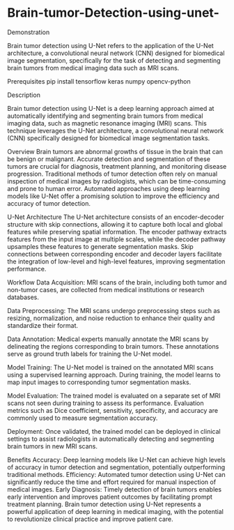 # Brain-tumor-Detection-using-unet-
Demonstration


Brain tumor detection using U-Net refers to the application of the U-Net architecture, a convolutional neural network (CNN) designed for biomedical image segmentation, specifically for the task of detecting and segmenting brain tumors from medical imaging data such as MRI scans.

Prerequisites
pip install tensorflow keras numpy opencv-python

 Description
  
Brain tumor detection using U-Net is a deep learning approach aimed at automatically identifying and segmenting brain tumors from medical imaging data, such as magnetic resonance imaging (MRI) scans. This technique leverages the U-Net architecture, a convolutional neural network (CNN) specifically designed for biomedical image segmentation tasks.

Overview
Brain tumors are abnormal growths of tissue in the brain that can be benign or malignant. Accurate detection and segmentation of these tumors are crucial for diagnosis, treatment planning, and monitoring disease progression. Traditional methods of tumor detection often rely on manual inspection of medical images by radiologists, which can be time-consuming and prone to human error. Automated approaches using deep learning models like U-Net offer a promising solution to improve the efficiency and accuracy of tumor detection.

U-Net Architecture
The U-Net architecture consists of an encoder-decoder structure with skip connections, allowing it to capture both local and global features while preserving spatial information. The encoder pathway extracts features from the input image at multiple scales, while the decoder pathway upsamples these features to generate segmentation masks. Skip connections between corresponding encoder and decoder layers facilitate the integration of low-level and high-level features, improving segmentation performance.

Workflow
Data Acquisition: MRI scans of the brain, including both tumor and non-tumor cases, are collected from medical institutions or research databases.

Data Preprocessing: The MRI scans undergo preprocessing steps such as resizing, normalization, and noise reduction to enhance their quality and standardize their format.

Data Annotation: Medical experts manually annotate the MRI scans by delineating the regions corresponding to brain tumors. These annotations serve as ground truth labels for training the U-Net model.

Model Training: The U-Net model is trained on the annotated MRI scans using a supervised learning approach. During training, the model learns to map input images to corresponding tumor segmentation masks.

Model Evaluation: The trained model is evaluated on a separate set of MRI scans not seen during training to assess its performance. Evaluation metrics such as Dice coefficient, sensitivity, specificity, and accuracy are commonly used to measure segmentation accuracy.

Deployment: Once validated, the trained model can be deployed in clinical settings to assist radiologists in automatically detecting and segmenting brain tumors in new MRI scans.

Benefits
Accuracy: Deep learning models like U-Net can achieve high levels of accuracy in tumor detection and segmentation, potentially outperforming traditional methods.
Efficiency: Automated tumor detection using U-Net can significantly reduce the time and effort required for manual inspection of medical images.
Early Diagnosis: Timely detection of brain tumors enables early intervention and improves patient outcomes by facilitating prompt treatment planning.
Brain tumor detection using U-Net represents a powerful application of deep learning in medical imaging, with the potential to revolutionize clinical practice and improve patient care.

